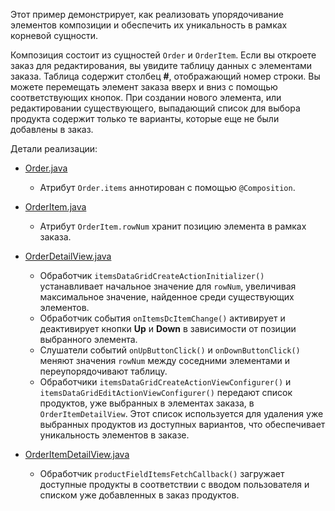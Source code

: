Этот пример демонстрирует, как реализовать упорядочивание элементов композиции и обеспечить их уникальность в рамках корневой сущности.

Композиция состоит из сущностей `Order` и `OrderItem`. Если вы откроете заказ для редактирования, вы увидите таблицу данных с элементами заказа. Таблица содержит столбец **#**, отображающий номер строки. Вы можете перемещать элемент заказа вверх и вниз с помощью соответствующих кнопок. При создании нового элемента, или редактировании существующего, выпадающий список для выбора продукта содержит только те варианты, которые еще не были добавлены в заказ.

Детали реализации:

- [Order.java]({currentPath}?tab=Order.java)
  - Атрибут `Order.items` аннотирован с помощью `@Composition`.

- [OrderItem.java]({currentPath}?tab=OrderItem.java)
  - Атрибут `OrderItem.rowNum` хранит позицию элемента в рамках заказа.

- [OrderDetailView.java]({currentPath}?tab=OrderDetailView.java)
  - Обработчик `itemsDataGridCreateActionInitializer()` устанавливает начальное значение для `rowNum`, увеличивая максимальное значение, найденное среди существующих элементов.
  - Обработчик события `onItemsDcItemChange()` активирует и деактивирует кнопки **Up** и **Down** в зависимости от позиции выбранного элемента.
  - Слушатели событий `onUpButtonClick()` и `onDownButtonClick()` меняют значения `rowNum` между соседними элементами и переупорядочивают таблицу.
  - Обработчики `itemsDataGridCreateActionViewConfigurer()` и `itemsDataGridEditActionViewConfigurer()` передают список продуктов, уже выбранных в элементах заказа, в `OrderItemDetailView`. Этот список используется для удаления уже выбранных продуктов из доступных вариантов, что обеспечивает уникальность элементов в заказе.

- [OrderItemDetailView.java]({currentPath}?tab=OrderItemDetailView.java)
  - Обработчик `productFieldItemsFetchCallback()` загружает доступные продукты в соответствии с вводом пользователя и списком уже добавленных в заказ продуктов.
